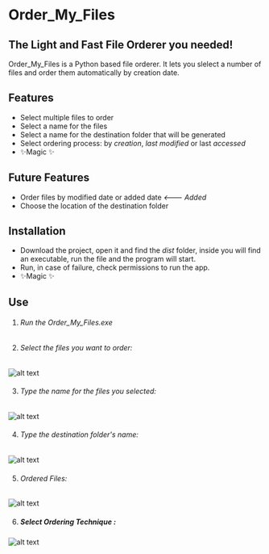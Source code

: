 # Order_My_Files
##  The Light and Fast File Orderer you needed!


Order_My_Files is a Python based file orderer. It lets you slelect a number of files and order them automatically by creation date.

## Features
- Select multiple files to order
- Select a name for the files
- Select a name for the destination folder that will be generated
- Select ordering process: by *creation*, *last modified* or last *accessed*
- ✨Magic ✨

## Future Features
- Order files by modified date or added date *<--- Added*
- Choose the location of the destination folder

## Installation
- Download the project, open it and find the *dist* folder, inside you will find an executable, run the file and the program will start.
- Run, in case of failure, check permissions to run the app.
- ✨Magic ✨

## Use
1) ###### Run the Order_My_Files.exe

2) ###### Select the files you want to order:
  ![alt text](https://github.com/Ziomike98/Order_My_Files/blob/main/Photos/Foto_Repository1.png?raw=true "Step 1:")
  
3) ###### Type the name for the files you selected:
  ![alt text](https://github.com/Ziomike98/Order_My_Files/blob/main/Photos/Foto_Repository2.png?raw=true "Step 2:")
  
4) ###### Type the destination folder's name: 
  ![alt text](https://github.com/Ziomike98/Order_My_Files/blob/main/Photos/Foto_Repository3.png?raw=true "Step 3:")
  
5) ###### Ordered Files:
  ![alt text](https://github.com/Ziomike98/Order_My_Files/blob/main/Photos/Foto_Repository4.png?raw=true "Step 4:")

6) ##### Select Ordering Technique :
  ![alt text](https://github.com/Ziomike98/Order_My_Files/blob/main/Photos/Foto_Repository5.png?raw=true "Step 5:")






